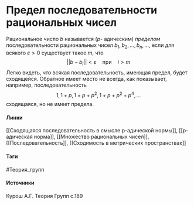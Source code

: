 # Предел последовательности рациональных чисел
Рациональное число $b$ называется ($p$- адическим) *пределом* последовательности рациональных чисел $b_{1},b_{2},\dots,b_{n},\dots$, если для всякого $\varepsilon>0$ существует такое $m$, что
$$
||b-b_{i}||<\varepsilon\quad\text{при}\quad i>m
$$
Легко видеть, что всякая последовательность, имеющая предел, будет сходящейся. Обратное имеет место не всегда, как показывает, например, последовательность 
$$
1,1+p,1+p+p^{2},1+p+p^{2}+p^{4},\dots
$$
сходящаяся, но не имеет предела.
#### Линки
 [[Сходящаяся последовательность в смысле p-адической нормы]],
 [[p-адическая норма]],
 [[Множество рациональных чисел]],
 [[Последовательность]],
 [[Сходимость в метрических пространствах]]
#### Тэги
 #Теория_групп 
#### Источники
 Курош А.Г. Теория Групп с.189